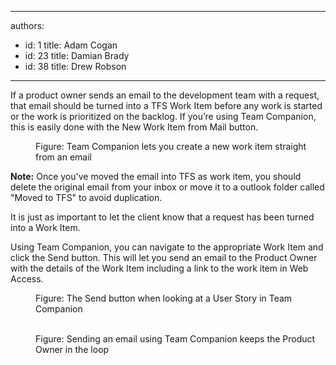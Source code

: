 

---
authors:
  - id: 1
    title: Adam Cogan
  - id: 23
    title: Damian Brady
  - id: 38
    title: Drew Robson
---




<span class='intro'> If a product owner sends an email to the development team with a request, that email should be turned into a TFS Work Item before any work is started or the work is prioritized on the backlog.  If you’re using Team Companion, this is easily done with the New Work Item from Mail button. </span>

<dl class="image"><dt> 
      <img src="/Management/RulesToBetterScrumUsingTFS/PublishingImages/email-to-tfs-1.jpg" alt="" /> 
   </dt><dd>Figure&#58; Team Companion lets you create a new work item straight from an email</dd></dl><p> 
   <strong>Note&#58;</strong> Once you've moved the email into TFS as work item, you should delete the original email from your inbox or move it to a outlook folder called &quot;Moved to TFS&quot; to avoid duplication.</p><p>It is just as important to let the client know that a request has been turned into a Work Item.</p><p>Using Team Companion, you can navigate to the appropriate Work Item and click the Send button.  This will let you send an email to the Product Owner with the details of the Work Item including a link to the work item in Web Access.</p><dl class="image"><dt> 
      <img src="/Management/RulesToBetterScrumUsingTFS/PublishingImages/email-to-tfs-2.jpg" alt="" /> 
   </dt><dd>Figure&#58; The Send button when looking at a User Story in Team Companion</dd></dl><dl class="image">​​​
   <dt> 
      <img src="/Management/RulesToBetterScrumUsingTFS/PublishingImages/email-to-tfs-3.jpg" alt="" /> 
   </dt><dd>Figure&#58; Sending an email using Team Companion keeps the Product Owner in the loop</dd></dl> ​


